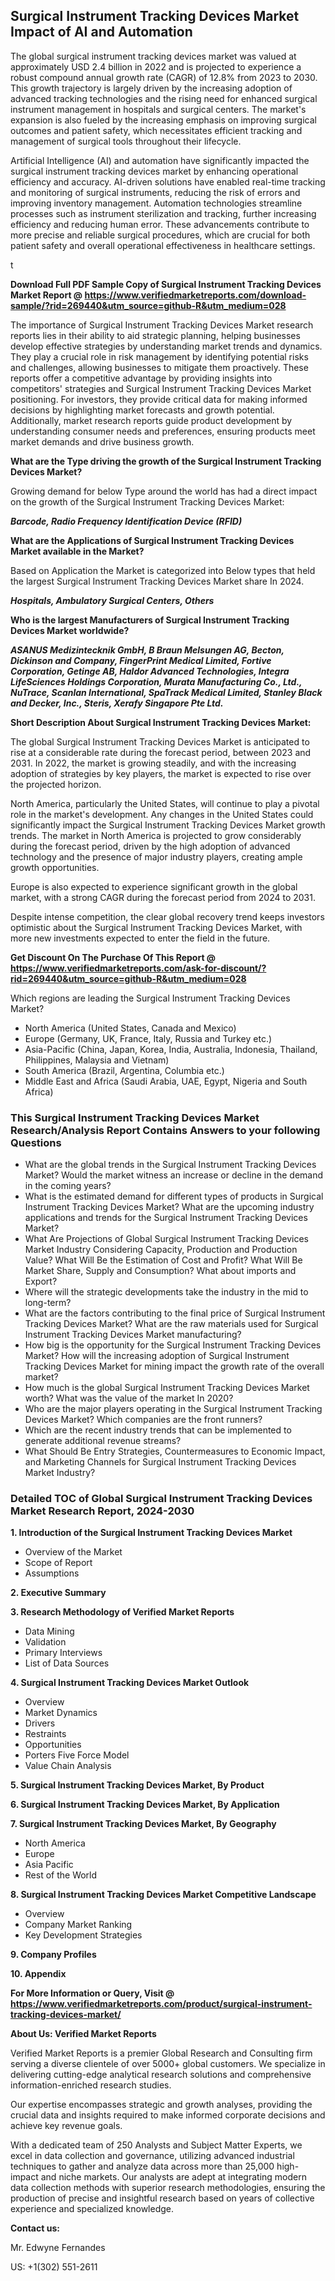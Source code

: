 <h2>Surgical Instrument Tracking Devices Market Impact of AI and Automation</h2><p>The global surgical instrument tracking devices market was valued at approximately USD 2.4 billion in 2022 and is projected to experience a robust compound annual growth rate (CAGR) of 12.8% from 2023 to 2030. This growth trajectory is largely driven by the increasing adoption of advanced tracking technologies and the rising need for enhanced surgical instrument management in hospitals and surgical centers. The market's expansion is also fueled by the increasing emphasis on improving surgical outcomes and patient safety, which necessitates efficient tracking and management of surgical tools throughout their lifecycle.</p><p>Artificial Intelligence (AI) and automation have significantly impacted the surgical instrument tracking devices market by enhancing operational efficiency and accuracy. AI-driven solutions have enabled real-time tracking and monitoring of surgical instruments, reducing the risk of errors and improving inventory management. Automation technologies streamline processes such as instrument sterilization and tracking, further increasing efficiency and reducing human error. These advancements contribute to more precise and reliable surgical procedures, which are crucial for both patient safety and overall operational effectiveness in healthcare settings.</p>t</p><p id="" class=""><strong>Download Full PDF Sample Copy of Surgical Instrument Tracking Devices Market Report @ <a href="https://www.verifiedmarketreports.com/download-sample/?rid=269440&utm_source=github-R&utm_medium=028" target="_blank">https://www.verifiedmarketreports.com/download-sample/?rid=269440&utm_source=github-R&utm_medium=028</a></strong></p><p>The importance of&nbsp;Surgical Instrument Tracking Devices Market research reports lies in their ability to aid strategic planning, helping businesses develop effective strategies by understanding market trends and dynamics. They play a crucial role in risk management by identifying potential risks and challenges, allowing businesses to mitigate them proactively. These reports offer a competitive advantage by providing insights into competitors' strategies and Surgical Instrument Tracking Devices Market positioning. For investors, they provide critical data for making informed decisions by highlighting market forecasts and growth potential. Additionally, market research reports guide product development by understanding consumer needs and preferences, ensuring products meet market demands and drive business growth.</p><p><strong>What are the&nbsp;Type driving the growth of the Surgical Instrument Tracking Devices Market?</strong></p><p id="" class="">Growing demand for below Type around the world has had a direct impact on the growth of the Surgical Instrument Tracking Devices Market:</p><em><strong>Barcode, Radio Frequency Identification Device (RFID)</strong></em></p><strong>What are the&nbsp;Applications&nbsp;of Surgical Instrument Tracking Devices Market available in the Market?</strong></p><p id="" class="">Based on Application the Market is categorized into Below types that held the largest Surgical Instrument Tracking Devices Market share In 2024.</p><em><strong>Hospitals, Ambulatory Surgical Centers, Others</strong></em></p><strong>Who is the largest Manufacturers of Surgical Instrument Tracking Devices Market worldwide?</strong></p><p><em><strong>ASANUS Medizintecknik GmbH, B Braun Melsungen AG, Becton, Dickinson and Company, FingerPrint Medical Limited, Fortive Corporation, Getinge AB, Haldor Advanced Technologies, Integra LifeSciences Holdings Corporation, Murata Manufacturing Co., Ltd., NuTrace, Scanlan International, SpaTrack Medical Limited, Stanley Black and Decker, Inc., Steris, Xerafy Singapore Pte Ltd.</strong></em></p><p id="" class=""><strong>Short Description About Surgical Instrument Tracking Devices Market:</strong></p><p>The global Surgical Instrument Tracking Devices Market is anticipated to rise at a considerable rate during the forecast period, between 2023 and 2031. In 2022, the market is growing steadily, and with the increasing adoption of strategies by key players, the market is expected to rise over the projected horizon.</p><p>North America, particularly the United States, will continue to play a pivotal role in the market's development. Any changes in the United States could significantly impact the Surgical Instrument Tracking Devices Market growth trends. The market in North America is projected to grow considerably during the forecast period, driven by the high adoption of advanced technology and the presence of major industry players, creating ample growth opportunities.</p><p>Europe is also expected to experience significant growth in the global market, with a strong CAGR during the forecast period from 2024 to 2031.</p><p>Despite intense competition, the clear global recovery trend keeps investors optimistic about the Surgical Instrument Tracking Devices Market, with more new investments expected to enter the field in the future.</p><p id="" class=""><strong>Get Discount On The Purchase Of This Report @ <a href="https://www.verifiedmarketreports.com/ask-for-discount/?rid=269440&utm_source=github-R&utm_medium=028" target="_blank">https://www.verifiedmarketreports.com/ask-for-discount/?rid=269440&utm_source=github-R&utm_medium=028</a></strong></p>Which regions are leading the Surgical Instrument Tracking Devices Market?</p><ul><li>North America (United States, Canada and Mexico)</li><li>Europe (Germany, UK, France, Italy, Russia and Turkey etc.)</li><li>Asia-Pacific (China, Japan, Korea, India, Australia, Indonesia, Thailand, Philippines, Malaysia and Vietnam)</li><li>South America (Brazil, Argentina, Columbia etc.)</li><li>Middle East and Africa (Saudi Arabia, UAE, Egypt, Nigeria and South Africa)</li></ul><h3 id="" class="">This Surgical Instrument Tracking Devices Market Research/Analysis Report Contains Answers to your following Questions</h3><ul><li>What are the global trends in the Surgical Instrument Tracking Devices Market? Would the market witness an increase or decline in the demand in the coming years?</li><li>What is the estimated demand for different types of products in Surgical Instrument Tracking Devices Market? What are the upcoming industry applications and trends for the Surgical Instrument Tracking Devices Market?</li><li>What Are Projections of Global Surgical Instrument Tracking Devices Market Industry Considering Capacity, Production and Production Value? What Will Be the Estimation of Cost and Profit? What Will Be Market Share, Supply and Consumption? What about imports and Export?</li><li>Where will the strategic developments take the industry in the mid to long-term?</li><li>What are the factors contributing to the final price of Surgical Instrument Tracking Devices Market? What are the raw materials used for Surgical Instrument Tracking Devices Market manufacturing?</li><li>How big is the opportunity for the Surgical Instrument Tracking Devices Market? How will the increasing adoption of Surgical Instrument Tracking Devices Market for mining impact the growth rate of the overall market?</li><li>How much is the global Surgical Instrument Tracking Devices Market worth? What was the value of the market In 2020?</li><li>Who are the major players operating in the Surgical Instrument Tracking Devices Market? Which companies are the front runners?</li><li>Which are the recent industry trends that can be implemented to generate additional revenue streams?</li><li>What Should Be Entry Strategies, Countermeasures to Economic Impact, and Marketing Channels for Surgical Instrument Tracking Devices Market Industry?</li></ul><h3 id="" class="">Detailed TOC of Global Surgical Instrument Tracking Devices Market Research Report, 2024-2030</h3><p id="" class=""><strong>1. Introduction of the Surgical Instrument Tracking Devices Market</strong></p><ul><li>Overview of the Market</li><li>Scope of Report</li><li>Assumptions</li></ul><p id="" class=""><strong>2. Executive Summary</strong></p><p id="" class=""><strong>3. Research Methodology of Verified Market Reports</strong></p><ul><li>Data Mining</li><li>Validation</li><li>Primary Interviews</li><li>List of Data Sources</li></ul><p id="" class=""><strong>4. Surgical Instrument Tracking Devices Market Outlook</strong></p><ul><li>Overview</li><li>Market Dynamics</li><li>Drivers</li><li>Restraints</li><li>Opportunities</li><li>Porters Five Force Model</li><li>Value Chain Analysis</li></ul><p id="" class=""><strong>5. Surgical Instrument Tracking Devices Market, By Product</strong></p><p id="" class=""><strong>6. Surgical Instrument Tracking Devices Market, By Application</strong></p><p id="" class=""><strong>7. Surgical Instrument Tracking Devices Market, By Geography</strong></p><ul><li>North America</li><li>Europe</li><li>Asia Pacific</li><li>Rest of the World</li></ul><p id="" class=""><strong>8. Surgical Instrument Tracking Devices Market Competitive Landscape</strong></p><ul><li>Overview</li><li>Company Market Ranking</li><li>Key Development Strategies</li></ul><p id="" class=""><strong>9. Company Profiles</strong></p><p id="" class=""><strong>10. Appendix</strong></p><p id="" class=""><strong>For More Information or Query, Visit @ <a href="https://www.verifiedmarketreports.com/product/surgical-instrument-tracking-devices-market/" target="_blank">https://www.verifiedmarketreports.com/product/surgical-instrument-tracking-devices-market/</a></strong></p><p id="" class=""><strong>About Us: Verified Market Reports</strong></p><p id="" class="">Verified Market Reports is a premier Global Research and Consulting firm serving a diverse clientele of over 5000+ global customers. We specialize in delivering cutting-edge analytical research solutions and comprehensive information-enriched research studies.</p><p id="" class="">Our expertise encompasses strategic and growth analyses, providing the crucial data and insights required to make informed corporate decisions and achieve key revenue goals.</p><p id="" class="">With a dedicated team of 250 Analysts and Subject Matter Experts, we excel in data collection and governance, utilizing advanced industrial techniques to gather and analyze data across more than 25,000 high-impact and niche markets. Our analysts are adept at integrating modern data collection methods with superior research methodologies, ensuring the production of precise and insightful research based on years of collective experience and specialized knowledge.</p><p id="" class=""><strong>Contact us:</strong></p><p id="" class="">Mr. Edwyne Fernandes</p><p id="" class="">US: +1(302) 551-2611</p>